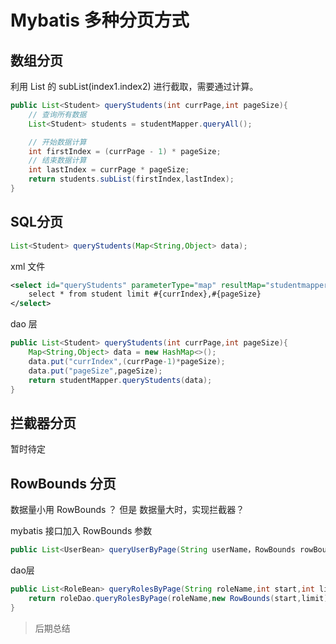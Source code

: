 # Mybatis 多种分页方式

## 数组分页

利用 List 的 subList(index1.index2) 进行截取，需要通过计算。

```java
public List<Student> queryStudents(int currPage,int pageSize){
    // 查询所有数据
    List<Student> students = studentMapper.queryAll();

    // 开始数据计算
    int firstIndex = (currPage - 1) * pageSize;
    // 结束数据计算
    int lastIndex = currPage * pageSize;
    return students.subList(firstIndex,lastIndex);
}
```



## SQL分页



```java
List<Student> queryStudents(Map<String,Object> data);
```

xml 文件

```xml
<select id="queryStudents" parameterType="map" resultMap="studentmapper">
	select * from student limit #{currIndex},#{pageSize} 
</select>
```

dao 层

```java
public List<Student> queryStudents(int currPage,int pageSize){
	Map<String,Object> data = new HashMap<>();
    data.put("currIndex",(currPage-1)*pageSize);
    data.put("pageSize",pageSize);
	return studentMapper.queryStudents(data);
}
```



## 拦截器分页

暂时待定



## RowBounds 分页

数据量小用 RowBounds ？ 但是 数据量大时，实现拦截器？

mybatis 接口加入 RowBounds 参数

```java
public List<UserBean> queryUserByPage(String userName，RowBounds rowBounds)；
```

dao层

```java
public List<RoleBean> queryRolesByPage(String roleName,int start,int limit){
    return roleDao.queryRolesByPage(roleName,new RowBounds(start,limit));
}
```



> 后期总结